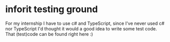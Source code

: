 # inforit testing ground
For my internship I have to use c# and TypeScript, since I've never used c# nor TypeScript I'd thought it would a good idea to write some test code. That (test)code can be found right here :)
